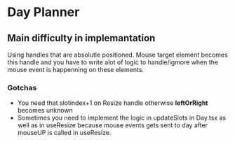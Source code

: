 # Day Planner

## Main difficulty in implemantation

Using handles that are absolutle positioned. Mouse target element becomes this handle and you have to write alot of logic to handle/igmore when the mouse event is happenning on these elements.

### Gotchas

- You need that slotindex+1 on Resize handle otherwise **leftOrRight** becomes unknown
- Sometimes you need to implement the logic in updateSlots in Day.tsx as well as in useResize because mouse events gets sent to day after mouseUP is called in useResize.
